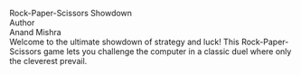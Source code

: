 Rock-Paper-Scissors Showdown
<br>
Author
<br>
Anand Mishra
<br>
Welcome to the ultimate showdown of strategy and luck! This Rock-Paper-Scissors game lets you challenge the computer in a classic duel where only the cleverest prevail.


